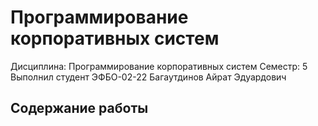 # Программирование корпоративных систем

Дисциплина: Программирование корпоративных систем
Семестр: 5
Выполнил студент ЭФБО-02-22 Багаутдинов Айрат Эдуардович

## Содержание работы